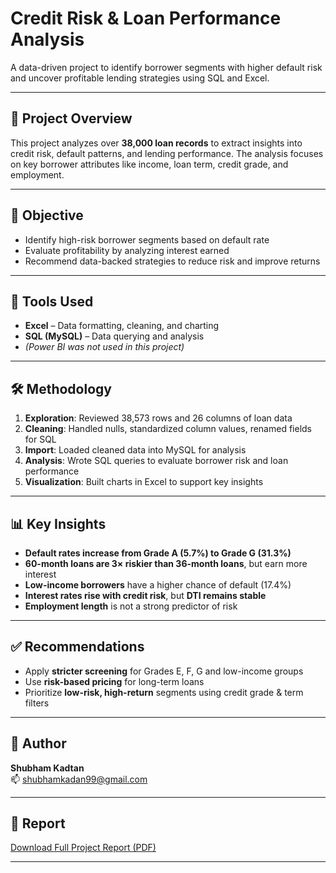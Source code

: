 # Credit Risk & Loan Performance Analysis

A data-driven project to identify borrower segments with higher default risk and uncover profitable lending strategies using SQL and Excel.

---

## 📂 Project Overview

This project analyzes over **38,000 loan records** to extract insights into credit risk, default patterns, and lending performance. The analysis focuses on key borrower attributes like income, loan term, credit grade, and employment.

---

## 🎯 Objective

- Identify high-risk borrower segments based on default rate
- Evaluate profitability by analyzing interest earned
- Recommend data-backed strategies to reduce risk and improve returns

---

## 🧰 Tools Used

- **Excel** – Data formatting, cleaning, and charting
- **SQL (MySQL)** – Data querying and analysis
- *(Power BI was not used in this project)*

---

## 🛠️ Methodology

1. **Exploration**: Reviewed 38,573 rows and 26 columns of loan data
2. **Cleaning**: Handled nulls, standardized column values, renamed fields for SQL
3. **Import**: Loaded cleaned data into MySQL for analysis
4. **Analysis**: Wrote SQL queries to evaluate borrower risk and loan performance
5. **Visualization**: Built charts in Excel to support key insights

---

## 📊 Key Insights

- **Default rates increase from Grade A (5.7%) to Grade G (31.3%)**
- **60-month loans are 3× riskier than 36-month loans**, but earn more interest
- **Low-income borrowers** have a higher chance of default (17.4%)
- **Interest rates rise with credit risk**, but **DTI remains stable**
- **Employment length** is not a strong predictor of risk

---

## ✅ Recommendations

- Apply **stricter screening** for Grades E, F, G and low-income groups
- Use **risk-based pricing** for long-term loans
- Prioritize **low-risk, high-return** segments using credit grade & term filters

---

## 👤 Author

**Shubham Kadtan**  
📫 [shubhamkadan99@gmail.com](mailto:shubhamkadan99@gmail.com)

---

## 📁 Report

[Download Full Project Report (PDF)](Credit_Risk_Loan_Performance_Analysis.pdf)

---
